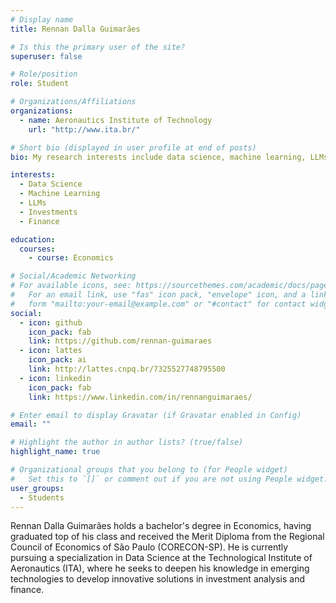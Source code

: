 ```yaml
---
# Display name
title: Rennan Dalla Guimarães

# Is this the primary user of the site?
superuser: false

# Role/position
role: Student

# Organizations/Affiliations
organizations:
  - name: Aeronautics Institute of Technology
    url: "http://www.ita.br/"

# Short bio (displayed in user profile at end of posts)
bio: My research interests include data science, machine learning, LLMs, computational finance.

interests:
  - Data Science
  - Machine Learning
  - LLMs
  - Investments
  - Finance

education:
  courses:
    - course: Economics

# Social/Academic Networking
# For available icons, see: https://sourcethemes.com/academic/docs/page-builder/#icons
#   For an email link, use "fas" icon pack, "envelope" icon, and a link in the
#   form "mailto:your-email@example.com" or "#contact" for contact widget.
social:
  - icon: github
    icon_pack: fab
    link: https://github.com/rennan-guimaraes
  - icon: lattes
    icon_pack: ai
    link: http://lattes.cnpq.br/7325527748795500
  - icon: linkedin
    icon_pack: fab
    link: https://www.linkedin.com/in/rennanguimaraes/

# Enter email to display Gravatar (if Gravatar enabled in Config)
email: ""

# Highlight the author in author lists? (true/false)
highlight_name: true

# Organizational groups that you belong to (for People widget)
#   Set this to `[]` or comment out if you are not using People widget.
user_groups:
  - Students
---
```


Rennan Dalla Guimarães holds a bachelor's degree in Economics, having graduated
top of his class and received the Merit Diploma from the Regional Council of
Economics of São Paulo (CORECON-SP). He is currently pursuing a specialization
in Data Science at the Technological Institute of Aeronautics (ITA), where he
seeks to deepen his knowledge in emerging technologies to develop innovative
solutions in investment analysis and finance.
